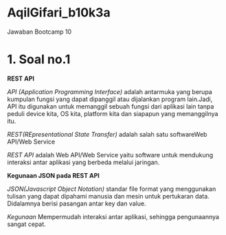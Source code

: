 # AqilGifari_b10k3a
Jawaban Bootcamp 10

# 1. Soal no.1
**REST API**

*API (Application Programming Interface)* adalah  antarmuka yang berupa kumpulan fungsi yang dapat dipanggil atau dijalankan program lain.Jadi, API itu digunakan untuk memanggil sebuah fungsi dari aplikasi lain tanpa peduli device kita, OS kita, platform kita dan siapapun yang memanggilnya itu.

*REST(REpresentational State Transfer)* adalah salah satu softwareWeb API/Web Service

*REST API* adalah Web API/Web Service yaitu software untuk mendukung interaksi antar aplikasi yang berbeda melalui jaringan.

**Kegunaan JSON pada REST API**

*JSON(Javascript Object Notation)*
standar file format yang menggunakan tulisan yang dapat dipahami manusia dan mesin untuk pertukaran data. Didalamnya berisi pasangan antar key dan value.

*Kegunaan*
Mempermudah interaksi antar aplikasi, sehingga pengunaannya sangat cepat.

